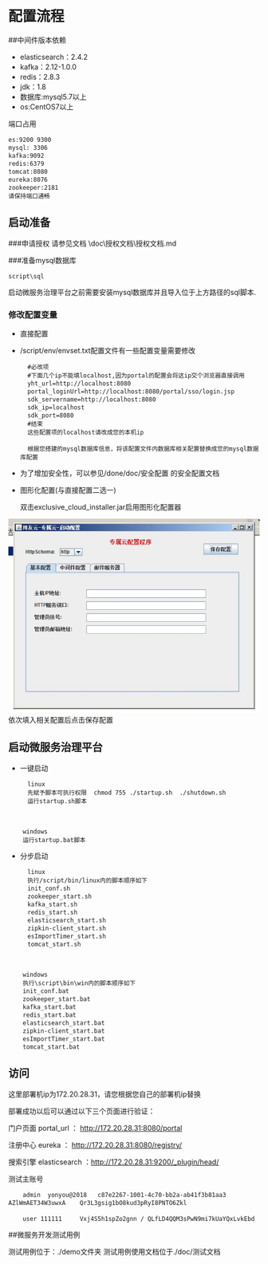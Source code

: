 # 配置流程

##中间件版本依赖

- elasticsearch：2.4.2
- kafka：2.12-1.0.0
- redis：2.8.3
- jdk：1.8
- 数据库:mysql5.7以上
- os:CentOS7以上

端口占用

	es:9200 9300
	mysql: 3306
	kafka:9092
	redis:6379
	tomcat:8080
	eureka:8076
	zookeeper:2181
	请保持端口通畅


## 启动准备

###申请授权
请参见文档 \doc\授权文档\授权文档.md

###准备mysql数据库

	script\sql

启动微服务治理平台之前需要安装mysql数据库并且导入位于上方路径的sql脚本.


### 修改配置变量

- 直接配置

- /script/env/envset.txt配置文件有一些配置变量需要修改

		#必改项
		#下面几个ip不能填localhost,因为portal的配置会将这ip交个浏览器直接调用
		yht_url=http://localhost:8080
		portal_loginUrl=http://localhost:8080/portal/sso/login.jsp
		sdk_servername=http://localhost:8080
		sdk_ip=localhost
		sdk_port=8080
		#结束
		这些配置项的localhost请改成您的本机ip
		
		根据您搭建的mysql数据库信息，将该配置文件内数据库相关配置替换成您的mysql数据库配置

- 为了增加安全性，可以参见/done/doc/安全配置 的安全配置文档

- 图形化配置(与直接配置二选一)
	
	双击exclusive_cloud_installer.jar启用图形化配置器

![](image/fig1.jpg)
	依次填入相关配置后点击保存配置



## 启动微服务治理平台

- 一键启动
	
		linux
		先赋予脚本可执行权限  chmod 755 ./startup.sh  ./shutdown.sh
		运行startup.sh脚本
</br>

		windows
		运行startup.bat脚本

- 分步启动
	
		linux
		执行/script/bin/linux内的脚本顺序如下
		init_conf.sh
		zookeeper_start.sh
		kafka_start.sh
		redis_start.sh
		elasticsearch_start.sh
		zipkin-client_start.sh
		esImportTimer_start.sh
		tomcat_start.sh
</br>

		windows
		执行\script\bin\win内的脚本顺序如下
		init_conf.bat
		zookeeper_start.bat
		kafka_start.bat
		redis_start.bat
		elasticsearch_start.bat
		zipkin-client_start.bat
		esImportTimer_start.bat
		tomcat_start.bat
## 访问

这里部署机ip为172.20.28.31，请您根据您自己的部署机ip替换

部署成功以后可以通过以下三个页面进行验证：

门户页面 portal_url ： http://172.20.28.31:8080/portal

注册中心 eureka ： http://172.20.28.31:8080/registry/

搜索引擎 elasticsearch ：http://172.20.28.31:9200/_plugin/head/


测试主账号

		admin  yonyou@2018   c87e2267-1001-4c70-bb2a-ab41f3b81aa3    AZlWmAET34W3uwxA    Qr3L3gsig1bO8kud3pRyI8PNTO6Zkl	

		user 111111     Vxj4S5h1spZo2gnn / QLfLD4QQM3sPwN9mi7kUaYQxLvkEbd

##微服务开发测试用例

测试用例位于：./demo文件夹
测试用例使用文档位于./doc/测试文档
